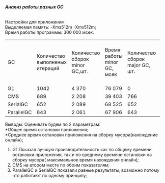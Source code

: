 ###### **Анализ работы разных GC**
Настройки для приложения \
Выделяемая память:	-Xms512m -Xmx512m;\
Время работы программы: 300 000 мсек.

<table>
  <tr><td>GC</td> <td>Количество выполненых итераций </td> <td/> Количество сборок minor GC,шт. </td> <td>Время работы minor GC, мсек</td> <td>Количество сборок major GC, шт.</td><td>Время работы major GC, мсек</td><td>Общее время работы остановки приложения stop the word, мсек.</td><td>Общее количество сборок мусора, шт.</td> <td> Среднее время остановки приложения stop the word, мсек</td> </tr>
  <tr> <td> G1 </td> <td>1042</td> <td> 4 370 </td>   <td>76 079 </td> <td>0</td> <td>0</td> <td> 76 079 </td> <td>4 370</td> <td> 17.41 </td>   </tr>
  <tr> <td> CMS </td> <td>689</td> <td> 2 208 </td>   <td>39 403</td> <td>766</td> <td>102 732</td> <td>142 135</td> <td>2 974</td> <td>47,79</td>   </tr>
  <tr> <td> SerialGC </td> <td>652</td> <td> 2 089 </td>   <td>68 525</td> <td>652</td> <td>90 173</td> <td>158 698</td> <td>2 741</td> <td>57,90</td>   </tr>
  <tr> <td> ParallelGC </td> <td>643</td> <td> 2 061 </td> <td>67 906</td> <td>643</td> <td>89 252</td> <td> 157 158 </td> <td>2 704</td> <td>58,12</td></tr>
</table>

Выводы:
Оценивать будем по 2 параметрам: \
*Общее время остановки приложения;\
*Среднее время остановки приложения на сборку мусора(нахождение онлайн);
1. G1 Показал лучшую производительность как по общему времени остановки приложения, так и по среднему времени остановки на сборку мусора( максимальное время нахождения онлайн);
2. CMS на втором месте по обоим показателям;
3. ParallelGC и SerialGC показали равные результаты, возможно потому что работают по одному принципу;
